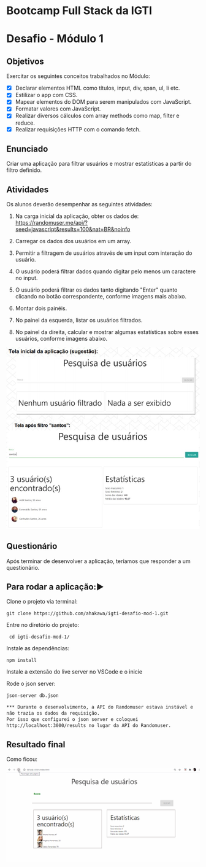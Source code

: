 # Bootcamp Full Stack da IGTI
# Desafio - Módulo 1

## Objetivos

Exercitar os seguintes conceitos trabalhados no Módulo:

- [x] Declarar elementos HTML como títulos, input, div, span, ul, li etc.
- [x] Estilizar o app com CSS.
- [x] Mapear elementos do DOM para serem manipulados com JavaScript.
- [x] Formatar valores com JavaScript.
- [x] Realizar diversos cálculos com array methods como map, filter e reduce.
- [x] Realizar requisições HTTP com o comando fetch.

## Enunciado

Criar uma aplicação para filtrar usuários e mostrar estatísticas a partir do filtro definido.

## Atividades

Os alunos deverão desempenhar as seguintes atividades:

1. Na carga inicial da aplicação, obter os dados de:
https://randomuser.me/api/?seed=javascript&results=100&nat=BR&noinfo

2. Carregar os dados dos usuários em um array.

3. Permitir a filtragem de usuários através de um input com interação do usuário.

4. O usuário poderá filtrar dados quando digitar pelo menos um caractere no input.

5. O usuário poderá filtrar os dados tanto digitando "Enter" quanto clicando no botão
correspondente, conforme imagens mais abaixo.

6. Montar dois painéis.

7. No painel da esquerda, listar os usuários filtrados.

8. No painel da direita, calcular e mostrar algumas estatísticas sobre esses usuários,
conforme imagens abaixo.

<img src="./tela-exemplo.jpg">
<img src="./tela-pesquisa.jpg">

## Questionário

Após terminar de desenvolver a aplicação, teríamos que responder a um questionário.

## Para rodar a aplicação::arrow_forward:

Clone o projeto via terminal:

```
git clone https://github.com/ahakawa/igti-desafio-mod-1.git
```

Entre no diretório do projeto:

```
 cd igti-desafio-mod-1/
```

Instale as dependências:

```
npm install
```

Instale a extensão do live server no VSCode e o inicie

Rode o json server:

```
json-server db.json
```

```
*** Durante o desenvolvimento, a API do Randomuser estava instável e não trazia os dados da requisição.
Por isso que configurei o json server e coloquei http://localhost:3000/results no lugar da API do Randomuser.
```

## Resultado final

Como ficou:

<img src="./desafio-pesquisa.gif">





